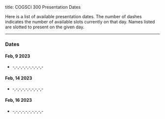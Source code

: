 title: COGSCI 300 Presentation Dates

Here is a list of available presentation dates.  The number of dashes indicates the number of available slots currently on that day.  Names listed are slotted to present on the given day.

 * * *

### Dates
 
#### Feb, 9 2023

 * -,-,-,-,-,-,-,-,-,-

#### Feb, 14 2023

 * -,-,-,-,-,-,-,-,-,-

#### Feb, 16 2023

 * -,-,-,-,-,-,-,-,-,-
